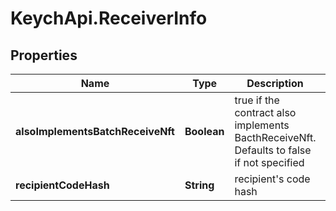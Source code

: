 # KeychApi.ReceiverInfo

## Properties

Name | Type | Description | Notes
------------ | ------------- | ------------- | -------------
**alsoImplementsBatchReceiveNft** | **Boolean** | true if the contract also implements BacthReceiveNft.  Defaults to false if not specified | [optional] 
**recipientCodeHash** | **String** | recipient&#39;s code hash | 


